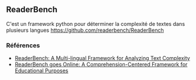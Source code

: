 
## ReaderBench
C'est un framework python pour déterminer la complexité de textes dans plusieurs langues
https://github.com/readerbench/ReaderBench

### Références
- [ReaderBench: A Multi-lingual Framework for Analyzing Text Complexity](https://hal.archives-ouvertes.fr/hal-01584870/file/ec-tel-17-1-demo.pdf)
- [ReaderBench goes Online: A Comprehension-Centered Framework for Educational Purposes](https://core.ac.uk/download/pdf/55539385.pdf)
